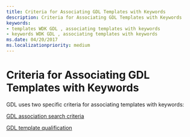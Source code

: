 ```yaml
---
title: Criteria for Associating GDL Templates with Keywords
description: Criteria for Associating GDL Templates with Keywords
keywords:
- templates WDK GDL , associating templates with keywords
- keywords WDK GDL , associating templates with keywords
ms.date: 04/20/2017
ms.localizationpriority: medium
---
```


# Criteria for Associating GDL Templates with Keywords


GDL uses two specific criteria for associating templates with keywords:

[GDL association search criteria](gdl-association-search-criteria.md)

[GDL template qualification](gdl-template-qualification.md)

 

 




